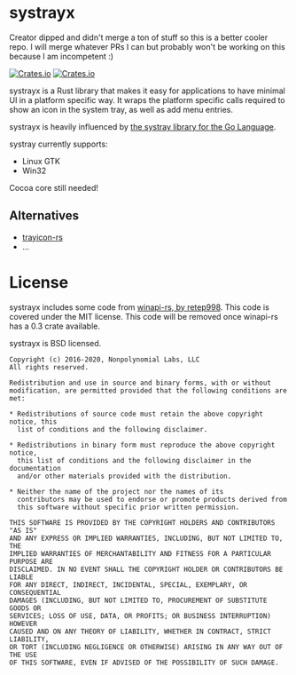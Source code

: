 # systrayx
Creator dipped and didn't merge a ton of stuff so this is a better cooler repo. I will merge whatever PRs I can but probably won't be working on this because I am incompetent :)

[![Crates.io](https://img.shields.io/crates/v/systrayx)](https://crates.io/crates/systrayx) [![Crates.io](https://img.shields.io/crates/d/systrayx)](https://crates.io/crates/systrayx)

systrayx is a Rust library that makes it easy for applications to
have minimal UI in a platform specific way. It wraps the platform
specific calls required to show an icon in the system tray, as well as
add menu entries.

systrayx is heavily influenced by
[the systray library for the Go Language](https://github.com/getlantern/systrayx).

systray currently supports:

- Linux GTK
- Win32

Cocoa core still needed!

## Alternatives
* [trayicon-rs](https://github.com/Ciantic/trayicon-rs)  
* ...

# License

systrayx includes some code
from [winapi-rs, by retep998](https://github.com/retep998/winapi-rs).
This code is covered under the MIT license. This code will be removed
once winapi-rs has a 0.3 crate available.

systrayx is BSD licensed.

    Copyright (c) 2016-2020, Nonpolynomial Labs, LLC
    All rights reserved.

    Redistribution and use in source and binary forms, with or without
    modification, are permitted provided that the following conditions are met:

    * Redistributions of source code must retain the above copyright notice, this
      list of conditions and the following disclaimer.

    * Redistributions in binary form must reproduce the above copyright notice,
      this list of conditions and the following disclaimer in the documentation
      and/or other materials provided with the distribution.

    * Neither the name of the project nor the names of its
      contributors may be used to endorse or promote products derived from
      this software without specific prior written permission.

    THIS SOFTWARE IS PROVIDED BY THE COPYRIGHT HOLDERS AND CONTRIBUTORS "AS IS"
    AND ANY EXPRESS OR IMPLIED WARRANTIES, INCLUDING, BUT NOT LIMITED TO, THE
    IMPLIED WARRANTIES OF MERCHANTABILITY AND FITNESS FOR A PARTICULAR PURPOSE ARE
    DISCLAIMED. IN NO EVENT SHALL THE COPYRIGHT HOLDER OR CONTRIBUTORS BE LIABLE
    FOR ANY DIRECT, INDIRECT, INCIDENTAL, SPECIAL, EXEMPLARY, OR CONSEQUENTIAL
    DAMAGES (INCLUDING, BUT NOT LIMITED TO, PROCUREMENT OF SUBSTITUTE GOODS OR
    SERVICES; LOSS OF USE, DATA, OR PROFITS; OR BUSINESS INTERRUPTION) HOWEVER
    CAUSED AND ON ANY THEORY OF LIABILITY, WHETHER IN CONTRACT, STRICT LIABILITY,
    OR TORT (INCLUDING NEGLIGENCE OR OTHERWISE) ARISING IN ANY WAY OUT OF THE USE
    OF THIS SOFTWARE, EVEN IF ADVISED OF THE POSSIBILITY OF SUCH DAMAGE.

